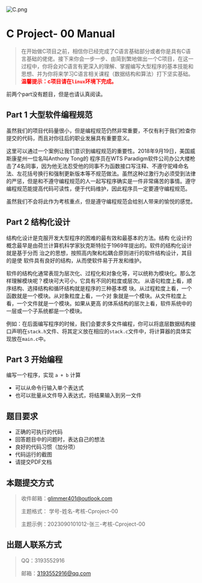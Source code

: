 <img src="https://pic.imgdb.cn/item/64fdc2b6661c6c8e543d9600.png" alt="C.png">

# C Project- 00 Manual 

> 在开始做C项目之前，相信你已经完成了C语言基础部分或者你是具有C语言基础的佬佬。接下来你会一步一步、由简到繁地做出一个C项目，在这一过程中，你将会对C语言有更深入的理解、掌握编写大型程序的基本技能和思想、并为你将来学习C语言相关课程（数据结构和算法）打下坚实基础。**<font color=red>温馨提示：c项目请在`linux`环境下完成。</font>**

前两个part没有题目，但是也请认真阅读。

## **Part 1 大型软件编程规范**

虽然我们的项目代码量很小，但是编程规范仍然非常重要，不仅有利于我们检查你提交的代码，而且对你往后的职业发展具有重要意义。

这里可以通过一个案例让我们意识到编程规范的重要性。2018年9月19日，美国威斯康星州一位名叫Anthony Tong的 程序员在WTS Paradigm软件公司办公大楼枪击了4名同事，因为他无法忍受他的同事不为函数接口写注释、不遵守驼峰命名法、左花括号换行和强制更新版本等不规范做法。虽然这种过激行为必须受到法律的严惩，但是和不遵守编程规范的人一起写程序确实是一件非常痛苦的事情。遵守编程规范能提高代码可读性，便于代码维护，因此程序员一定要遵守编程规范。

虽然我们不会将此作为考核重点，但是遵守编程规范会给别人带来的愉悦的感觉。

## **Part 2 结构化设计**

结构化设计是克服开发大型程序的困难的最有效和最基本的方法。结构 化设计的概念最早是由荷兰计算机科学家狄克斯特拉于1969年提出的。软件的结构化设计就是基于分而 治之的思想，按照高内聚和松耦合原则进行的软件结构设计，其目的是使 软件具有良好的结构，从而使软件易于开发和维护。

软件的结构化通常表现为层次化、过程化和对象化等，可以统称为模块化。那么怎样理解模块呢？模块可大可小，它具有不同的粒度或层次。 从语句粒度上看，顺序结构、选择结构和循环结构就是程序的三种基本模 块。从过程粒度上看，一个函数就是一个模块。从对象粒度上看，一个对 象就是一个模块。从文件粒度上看，一个文件就是一个模块。如果从更高 的体系结构的层次上看，软件系统中的一层或一个子系统都是一个模块。

例如：在后面编写程序的时候，我们会要求多文件编程，你可以将底层数据结构接口声明在`stack.h`文件、将其定义放在相应的`stack.c`文件中，将计算器的具体实现放在`main.c`中。

## **Part 3 开始编程**

编写一个程序，实现 `a + b` 计算

- 可以从命令行输入单个表达式
- 也可以批量从文件导入表达式，将结果输入到另一文件

## 题目要求

- 正确的可执行的代码
- 回答题目中的问题时，表达自己的想法
- 良好的代码习惯（加分项）
- 代码运行的截图
- 请提交PDF文档

## 本题提交方式

> 收件邮箱：glimmer401@outlook.com
>
> 主题格式： 学号-姓名-考核-Cproject-00
>
> 主题示例：2023090101012-张三-考核-Cproject-00

## 出题人联系方式

> QQ：3193552916
>
> 邮箱：3193552916@qq.com